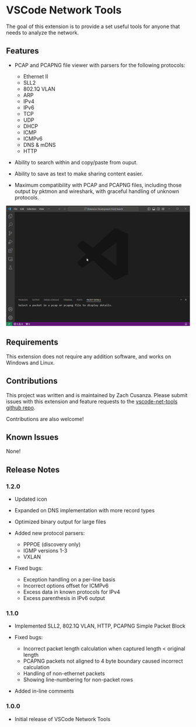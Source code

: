 # VSCode Network Tools

The goal of this extension is to provide a set useful tools for anyone that needs to analyze the network.


## Features

* PCAP and PCAPNG file viewer with parsers for the following protocols:
    * Ethernet II
    * SLL2
    * 802.1Q VLAN
    * ARP
    * IPv4
    * IPv6
    * TCP
    * UDP
    * DHCP 
    * ICMP
    * ICMPv6
    * DNS & mDNS
    * HTTP

* Ability to search within and copy/paste from ouput.

* Ability to save as text to make sharing content easier.

* Maximum compatibility with PCAP and PCAPNG files, including those output by pktmon and wireshark, with graceful handling of unknown protocols.

![User opens a pcapng file named pktmon-dhcp.pcapng using the extension. The user then navigates the menus](https://github.com/CusanzaBros/vscode-net-tools/blob/main/demo.gif?raw=true)


## Requirements

This extension does not require any addition software, and works on Windows and Linux.

## Contributions

This project was written and is maintained by Zach Cusanza.
Please submit issues with this extension and feature requests to the [vscode-net-tools github repo](https://github.com/CusanzaBros/vscode-net-tools/issues).

Contributions are also welcome!

## Known Issues

None!

## Release Notes

### 1.2.0

* Updated icon

* Expanded on DNS implementation with more record types

* Optimized binary output for large files

* Added new protocol parsers:
    * PPPOE (discovery only)
    * IGMP versions 1-3
    * VXLAN

* Fixed bugs:
    * Exception handling on a per-line basis
    * Incorrect options offset for ICMPv6
    * Excess data in known protocols for IPv4 
    * Excess parenthesis in IPv6 output





### 1.1.0

* Implemented SLL2, 802.1Q VLAN, HTTP, PCAPNG Simple Packet Block

* Fixed bugs:
    * Incorrect packet length calculation when captured length < original length
    * PCAPNG packets not aligned to 4 byte boundary caused incorrect calculation
    * Handling of non-ethernet packets
    * Showing line-numbering for non-packet rows

* Added in-line comments



### 1.0.0

* Initial release of VSCode Network Tools